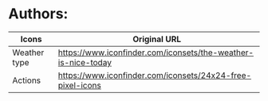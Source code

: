 # Authors:

| Icons        | Original URL                                                  |
|--------------|---------------------------------------------------------------|
| Weather type | https://www.iconfinder.com/iconsets/the-weather-is-nice-today |
| Actions      | https://www.iconfinder.com/iconsets/24x24-free-pixel-icons    |